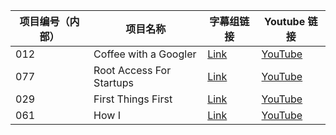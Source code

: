 






| 项目编号（内部） | 项目名称 | 字幕组链接 | Youtube 链接  |
| ---- | ---- | ---- | ---- |
|  012 | Coffee with a Googler  | [Link](http://pub.gfansub.com/Startup/012-Coffee-With-A-Googler/index.html) | [YouTube](https://www.youtube.com/playlist?list=PLOU2XLYxmsIJP13VD_Cg8qS5g2bKWTaYx) |
|  077 | Root Access For Startups   | [Link](http://pub.gfansub.com/Startup/077-Root-Access-For-Startups/index.html) | [YouTube](https://www.youtube.com/playlist?list=PLOU2XLYxmsILjw2c4ImxWXvi4vPrLCjYv) |
|  029 | First Things First   | [Link](http://pub.gfansub.com/Startup/029-First-Things-First/index.html) | [YouTube](https://www.youtube.com/playlist?list=PLOU2XLYxmsIK4Kyt5EY-iJY3c7YsSNC8i) |
|  061 | How I   | [Link](http://pub.gfansub.com/Startup/061-How-I/index.html) | [YouTube](https://www.youtube.com/playlist?list=PLOU2XLYxmsIIxexEszFQujHy38pG4pIk0) |